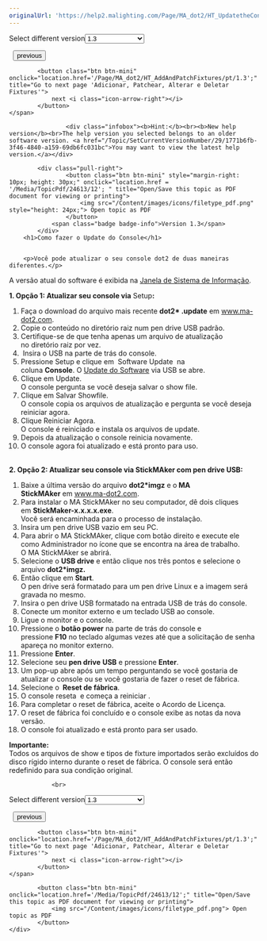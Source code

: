 ```yaml
---
originalUrl: 'https://help2.malighting.com/Page/MA_dot2/HT_UpdatetheConsole/pt/1.3'
---
```


<div class="topic-navigation">

<div class="pull-right">
	<span class="pull-left">


<div class="pull-left">
<form action="/Topic/SetCurrentVersionNumber" class="form-inline" id="frmTagSelector" method="post">	<span class="form-mini">
		<div class="input-prepend"><span class="add-on">Select different version</span><select autocomplete="off" id="versionNumberId" name="versionNumberId" onchange="$(this).closest('#frmTagSelector').submit();" style="width: 120px;"><option value="">- latest -</option>
<option value="3">1.1</option>
<option value="7">1.2</option>
<option selected="selected" value="12">1.3</option>
<option value="16">1.5</option>
<option value="29">1.9</option>
</select></div>
		<input data-val="true" data-val-number="The field Int32 must be a number." data-val-required="The Int32 field is required." id="ProductId" name="ProductId" type="hidden" value="7">
		<input id="CurrentGuid" name="CurrentGuid" type="hidden" value="1771b6fb-3f46-4840-a159-69db6fc031bc">
	</span>
</form></div>&nbsp;	</span>
	<span class="pull-right" style="white-space: nowrap;">
			<button class="btn btn-mini" onclick="location.href='/Page/MA_dot2/ht_turnonandoff/pt/1.3'; " title="Go to previous page 'Ligar e desligar o console'">
				<i class="icon-arrow-left"></i> previous
			</button>

			<button class="btn btn-mini" onclick="location.href='/Page/MA_dot2/HT_AddAndPatchFixtures/pt/1.3';" title="Go to next page 'Adicionar, Patchear, Alterar e Deletar Fixtures'">
				next <i class="icon-arrow-right"></i> 
			</button>
	</span>
</div>
<div class="clear-fix" style="margin-bottom: 10px"></div>
</div>

					<div class="infobox"><b>Hint:</b><br><b>New help version</b><br>The help version you selected belongs to an older software version. <a href="/Topic/SetCurrentVersionNumber/29/1771b6fb-3f46-4840-a159-69db6fc031bc">You may want to view the latest help version.</a></div>

			<div class="pull-right">
					<button class="btn btn-mini" style="margin-right: 10px; height: 30px;" onclick="location.href = '/Media/TopicPdf/24613/12'; " title="Open/Save this topic as PDF document for viewing or printing">
						<img src="/Content/images/icons/filetype_pdf.png" style="height: 24px;"> Open topic as PDF
					</button>
				<span class="badge badge-info">Version 1.3</span>
			</div>
		<h1>Como fazer o Update do Console</h1>


		<p>Você pode atualizar o seu console dot2 de duas maneiras diferentes.</p>

<p>A versão atual do software é exibida na​ <a href="/Topic/aeea08ec-762b-4fbc-b77b-cb65a68e08ca">Janela de Sistema de Informação</a>.</p>

<p><strong>1. Opção 1: Atualizar seu console via</strong>&nbsp;<span class="hardkey">Setup</span><strong>:</strong></p>

<ol>
	<li>Faça o download do arquivo mais recente <strong>dot2* .update</strong> em <a href="http://www.ma-dot2.com/">www.ma-dot2.com</a>.&nbsp;</li>
	<li>Copie o conteúdo no diretório raiz num pen drive USB padrão.</li>
	<li>Certifique-se de que tenha apenas um arquivo de atualização no&nbsp;diretório raiz por vez.&nbsp;</li>
	<li>&nbsp;Insira o USB na parte de trás do console.</li>
	<li>Pressione&nbsp;<span class="hardkey">Setup</span>&nbsp;e clique em&nbsp;&nbsp;<span class="softkey">Software Update </span>&nbsp;na coluna&nbsp;<strong>Console</strong>.&nbsp;O&nbsp;<a href="/Topic/aeea08ec-762b-4fbc-b77b-cb65a68e08ca">Update do Software</a>&nbsp;via USB se abre.</li>
	<li>Clique em&nbsp;<span class="softkey">Update</span>.<br>
	O console pergunta se você deseja salvar o show file.</li>
	<li>Clique em&nbsp;<span class="softkey">Salvar&nbsp;Showfile</span>.<br>
	O console copia os arquivos de atualização e pergunta se você deseja reiniciar agora.</li>
	<li>Clique&nbsp;<span class="softkey">Reiniciar Agora</span>.<br>
	O console é reiniciado e instala os arquivos de update.</li>
	<li>Depois da atualização o console reinicia novamente.</li>
	<li>O console agora foi atualizado e está pronto para uso.​</li>
</ol>

<p><br>
<strong>2. Opção 2: Atualizar seu console via StickMAker com pen drive USB:&nbsp;</strong></p>

<ol>
	<li>Baixe a última versão do arquivo&nbsp;<strong>dot2*imgz</strong>&nbsp;e o<strong>&nbsp;</strong><strong>MA StickMAker</strong>&nbsp;em&nbsp;<a href="http://www.ma-dot2.com/">www.ma-dot2.com</a>.&nbsp;</li>
	<li>Para instalar o MA StickMAker&nbsp;no seu computador, dê dois cliques em&nbsp;<strong>StickMaker-x.x.x.x.exe</strong>.<br>
	Você será encaminhada para o processo de instalação.&nbsp;</li>
	<li>Insira um pen drive USB vazio em seu PC.&nbsp;</li>
	<li>Para abrir o MA StickMAker, clique com botão direito e execute ele como Administrador no ícone que se encontra na área de trabalho​.<br>
	O MA StickMAker&nbsp;se abrirá.&nbsp;</li>
	<li>Selecione o&nbsp;<strong>USB drive</strong>&nbsp;e então clique nos três pontos e selecione o arquivo&nbsp;<strong>dot2*imgz.</strong>&nbsp;</li>
	<li>Então clique em&nbsp;<strong>Start</strong>.<br>
	O pen drive será formatado para um pen drive Linux e a imagem será gravada no mesmo.&nbsp;</li>
	<li>Insira o pen drive USB formatado na entrada USB de trás do console.</li>
	<li>Conecte um monitor externo e um teclado USB ao console.&nbsp;</li>
	<li>Ligue o monitor e o console.&nbsp;</li>
	<li>Pressione o <strong>botão power</strong>&nbsp;na parte de trás do console e pressione&nbsp;<strong>F10</strong>&nbsp;no teclado algumas vezes até que a solicitação de senha apareça no monitor externo.</li>
	<li>Pressione&nbsp;<strong>Enter</strong>.&nbsp;</li>
	<li>Selecione seu <strong>pen drive</strong>&nbsp;<strong>USB</strong>&nbsp;e pressione <strong>Enter</strong>.</li>
	<li>Um pop-up abre após um tempo perguntando se você gostaria de atualizar o console ou se você gostaria de fazer o reset de fábrica.</li>
	<li>Selecione o <strong>&nbsp;Reset de fábrica</strong>.&nbsp;</li>
	<li>O console reseta &nbsp;e começa a reiniciar .&nbsp;</li>
	<li>Para completar o reset de fábrica, aceite o Acordo de Licença.</li>
	<li>O reset de fábrica foi concluído e o console exibe as notas da nova versão.</li>
	<li>O console foi atualizado e está pronto para ser usado.&nbsp;</li>
</ol>

<div class="important"><strong>Importante:</strong><br>
Todos os arquivos de show e tipos de fixture importados serão excluídos do disco rígido interno durante o reset de fábrica. O console será então redefinido para sua condição original.</div>


				<br>
<div class="topic-navigation">

<div class="pull-right">
	<span class="pull-left">


<div class="pull-left">
<form action="/Topic/SetCurrentVersionNumber" class="form-inline" id="frmTagSelector" method="post">	<span class="form-mini">
		<div class="input-prepend"><span class="add-on">Select different version</span><select autocomplete="off" id="versionNumberId" name="versionNumberId" onchange="$(this).closest('#frmTagSelector').submit();" style="width: 120px;"><option value="">- latest -</option>
<option value="3">1.1</option>
<option value="7">1.2</option>
<option selected="selected" value="12">1.3</option>
<option value="16">1.5</option>
<option value="29">1.9</option>
</select></div>
		<input data-val="true" data-val-number="The field Int32 must be a number." data-val-required="The Int32 field is required." id="ProductId" name="ProductId" type="hidden" value="7">
		<input id="CurrentGuid" name="CurrentGuid" type="hidden" value="1771b6fb-3f46-4840-a159-69db6fc031bc">
	</span>
</form></div>&nbsp;	</span>
	<span class="pull-right" style="white-space: nowrap;">
			<button class="btn btn-mini" onclick="location.href='/Page/MA_dot2/ht_turnonandoff/pt/1.3'; " title="Go to previous page 'Ligar e desligar o console'">
				<i class="icon-arrow-left"></i> previous
			</button>

			<button class="btn btn-mini" onclick="location.href='/Page/MA_dot2/HT_AddAndPatchFixtures/pt/1.3';" title="Go to next page 'Adicionar, Patchear, Alterar e Deletar Fixtures'">
				next <i class="icon-arrow-right"></i> 
			</button>
	</span>
</div>
	<div class="clear-fix"></div>
	<div class="pull-right">
	
			<button class="btn btn-mini" onclick="location.href='/Media/TopicPdf/24613/12';" title="Open/Save this topic as PDF document for viewing or printing">
				<img src="/Content/images/icons/filetype_pdf.png"> Open topic as PDF
			</button>
	</div>
<div class="clear-fix" style="margin-bottom: 10px"></div>
</div>

	
